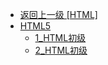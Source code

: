 - [返回上一级 [HTML]](web前端/HTML/)
- [HTML5](web前端/HTML/HTML5/)
  - [1_HTML初级](web前端/HTML/HTML5/1_HTML初级.md)
  - [2_HTML初级](web前端/HTML/HTML5/2_HTML初级.md)
